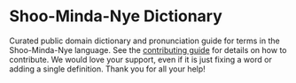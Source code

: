 
# Shoo-Minda-Nye Dictionary

Curated public domain dictionary and pronunciation guide for terms in the Shoo-Minda-Nye language. See the [contributing guide](https://github.com/drumworkteam/term/blob/make/.github/contributing.md) for details on how to contribute. We would love your support, even if it is just fixing a word or adding a single definition. Thank you for all your help!